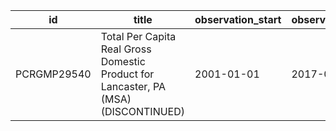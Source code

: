 | id          | title                                                                               | observation_start   | observation_end   |
|-------------|-------------------------------------------------------------------------------------|---------------------|-------------------|
| PCRGMP29540 | Total Per Capita Real Gross Domestic Product for Lancaster, PA (MSA) (DISCONTINUED) | 2001-01-01          | 2017-01-01        |